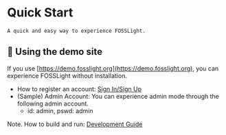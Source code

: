 # Quick Start
```note
A quick and easy way to experience FOSSLight.
```

## 🔆 Using the demo site
If you use [https://demo.fosslight.org](https://demo.fosslight.org), you can experience FOSSLight without installation.
- How to register an account: [Sign In/Sign Up](2_try/1_sign.md)
- (Sample) Admin Account: You can experience admin mode through the following admin account.
    - id: admin, pswd: admin

Note. How to build and run: [Development Guide](../features/1_developer.md)
